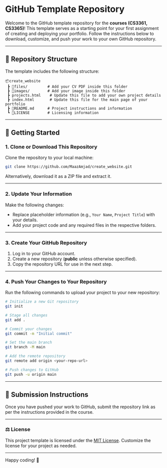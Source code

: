 # GitHub Template Repository

Welcome to the GitHub template repository for the **courses (CS3361, CS3365)**! This template serves as a starting point for your first assignment of creating and deploying your portfolio. Follow the instructions below to download, customize, and push your work to your own GitHub repository.

---

## 📂 Repository Structure
The template includes the following structure:

```
📦create_website
 ┣ 📂files/         # Add your CV PDF inside this folder
 ┣ 📂images/        # Add your image inside this folder
 ┣ projects.html    # Update this file to add your own project details
 ┣ index.html       # Update this file for the main page of your portfolio
 ┣ 📜README.md      # Project instructions and information
 ┗ 📜LICENSE        # Licensing information
```

---

## 🚀 Getting Started

### 1. **Clone or Download This Repository**  
Clone the repository to your local machine:
```bash
git clone https://github.com/MaazAmjad/create_website.git
```
Alternatively, download it as a ZIP file and extract it.

---

### 2. **Update Your Information**  
Make the following changes:
- Replace placeholder information (e.g., `Your Name`, `Project Title`) with your details.
- Add your project code and any required files in the respective folders.

---

### 3. **Create Your GitHub Repository**  
1. Log in to your GitHub account.  
2. Create a new repository (**public** unless otherwise specified).  
3. Copy the repository URL for use in the next step.

---

### 4. **Push Your Changes to Your Repository**  
Run the following commands to upload your project to your new repository:

```bash
# Initialize a new Git repository
git init

# Stage all changes
git add .

# Commit your changes
git commit -m "Initial commit"

# Set the main branch
git branch -M main

# Add the remote repository
git remote add origin <your-repo-url>

# Push changes to GitHub
git push -u origin main
```

---

## 📝 Submission Instructions  
Once you have pushed your work to GitHub, submit the repository link as per the instructions provided in the course.

---

### ⚖️ License  
This project template is licensed under the [MIT License](LICENSE). Customize the license for your project as needed.

---

Happy coding! 🚀
